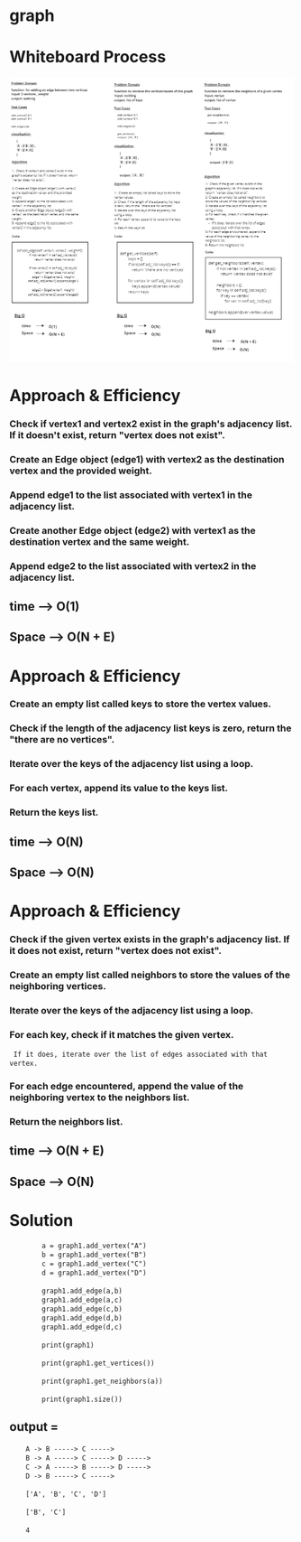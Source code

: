# graph


# Whiteboard Process

![img](CC_35.png)


# Approach & Efficiency
### Check if vertex1 and vertex2 exist in the graph's adjacency list. If it doesn't exist, return "vertex does not exist".
### Create an Edge object (edge1) with vertex2 as the destination vertex and the provided weight.
### Append edge1 to the list associated with vertex1 in the adjacency list.
### Create another Edge object (edge2) with vertex1 as the destination vertex and the same weight.
### Append edge2 to the list associated with vertex2 in the adjacency list.

## time --> O(1)
## Space --> O(N + E) 

# Approach & Efficiency
### Create an empty list called keys to store the vertex values.
### Check if the length of the adjacency list keys is zero, return the  "there are no vertices".
### Iterate over the keys of the adjacency list using a loop.
### For each vertex, append its value to the keys list.
### Return the keys list.

## time --> O(N)
## Space --> O(N) 


# Approach & Efficiency
### Check if the given vertex exists in the graph's adjacency list. If it does not exist, return  "vertex does not exist".
### Create an empty list called neighbors to store the values of the neighboring vertices.
### Iterate over the keys of the adjacency list using a loop.
### For each key, check if it matches the given vertex.
     If it does, iterate over the list of edges associated with that vertex.
### For each edge encountered, append the value of the neighboring vertex to the neighbors list.
### Return the neighbors list.

## time --> O(N + E)
## Space --> O(N) 


# Solution

            a = graph1.add_vertex("A")
            b = graph1.add_vertex("B")
            c = graph1.add_vertex("C")
            d = graph1.add_vertex("D")

            graph1.add_edge(a,b)
            graph1.add_edge(a,c)
            graph1.add_edge(c,b)
            graph1.add_edge(d,b)
            graph1.add_edge(d,c)

            print(graph1)

            print(graph1.get_vertices())

            print(graph1.get_neighbors(a))

            print(graph1.size())

## output = 
        
        A -> B -----> C -----> 
        B -> A -----> C -----> D -----> 
        C -> A -----> B -----> D -----> 
        D -> B -----> C -----> 

        ['A', 'B', 'C', 'D']

        ['B', 'C']
        
        4